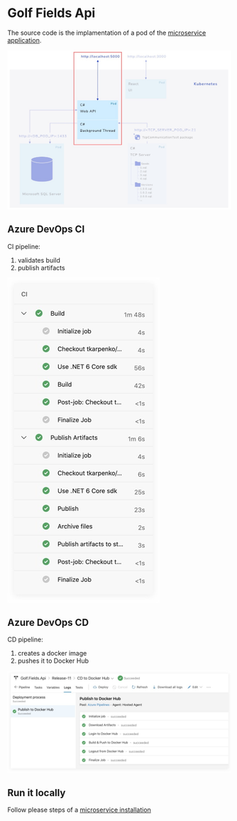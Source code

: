 # Golf Fields Api

The source code is the implamentation of a pod of the [microservice application](https://github.com/tkarpenko/MicroserviceWithKubernetes).

![cd](https://github.com/tkarpenko/GolfFieldsApi/blob/main/docs/pod.jpg)


## Azure DevOps CI

CI pipeline:

1. validates build
2. publish artifacts

![ci](https://github.com/tkarpenko/GolfFieldsApi/blob/main/docs/Azure%20DevOps%20CI.jpg)


## Azure DevOps CD

CD pipeline:

1. creates a docker image
2. pushes it to Docker Hub

![cd](https://github.com/tkarpenko/GolfFieldsApi/blob/main/docs/Azure%20DevOps%20CD.jpg)



## Run it locally

Follow please steps of a [microservice installation](https://github.com/tkarpenko/MicroserviceWithKubernetes/blob/main/README.md)